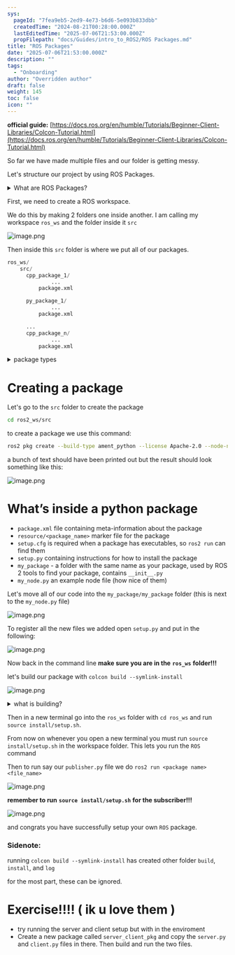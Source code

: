 ```yaml
---
sys:
  pageId: "7fea9eb5-2ed9-4e73-b6d6-5e093b833dbb"
  createdTime: "2024-08-21T00:28:00.000Z"
  lastEditedTime: "2025-07-06T21:53:00.000Z"
  propFilepath: "docs/Guides/intro_to_ROS2/ROS Packages.md"
title: "ROS Packages"
date: "2025-07-06T21:53:00.000Z"
description: ""
tags:
  - "Onboarding"
author: "Overridden author"
draft: false
weight: 145
toc: false
icon: ""
---
```


**official guide:** [https://docs.ros.org/en/humble/Tutorials/Beginner-Client-Libraries/Colcon-Tutorial.html](https://docs.ros.org/en/humble/Tutorials/Beginner-Client-Libraries/Colcon-Tutorial.html)

So far we have made multiple files and our folder is getting messy.

Let's structure our project by using ROS Packages.

<details>
      <summary>What are ROS Packages?</summary>
      ROS Packages are, as the name implies, packages of code that are highly sharable between ROS developers.
  </details>

First, we need to create a ROS workspace.

We do this by making 2 folders one inside another. I am calling my workspace `ros_ws` and the folder inside it `src`

![image.png](https://prod-files-secure.s3.us-west-2.amazonaws.com/d518164a-d88e-44d1-a4ee-3adb3bd8bce0/70706947-fd18-4537-a67b-e12946812d31/image.png?X-Amz-Algorithm=AWS4-HMAC-SHA256&X-Amz-Content-Sha256=UNSIGNED-PAYLOAD&X-Amz-Credential=ASIAZI2LB466YRY2HWZ5%2F20250814%2Fus-west-2%2Fs3%2Faws4_request&X-Amz-Date=20250814T034457Z&X-Amz-Expires=3600&X-Amz-Security-Token=IQoJb3JpZ2luX2VjEPL%2F%2F%2F%2F%2F%2F%2F%2F%2F%2FwEaCXVzLXdlc3QtMiJHMEUCIQD4bwP9A1HGqW9u7V90xAXqwMa4hYi2oA0oMVuekSbHzwIgH66EXiGEwS3fim4SUMOBoa8h5n7TlSTEtNiMNHFunK0q%2FwMIOxAAGgw2Mzc0MjMxODM4MDUiDJvq0rPwkw%2BrKEehhircA%2FtPPMRyKe6VHziZj7B15C14wpIYYwrWgZ6WrFY5E5LfhuniqPCxRTlpBB4Av5yJXBxKCvGlUN4%2BDqnellbSFySYt7xi%2FetU%2Fny8lZu808B6TJoXw7ed0cFH9ltmPhVFTKtRTZrRyswJOuimVruRS%2FVmZxPa9G4LKHODJezt4YkqU%2B%2B3f%2BkCdq4cb6aNr8TvyWWZxy1vXl%2F5o9HIIxlv7ZyCAwfT4mnkh6w7sQImdv%2BY0xj9Qs%2FruCZfHDGjYOU8C6GJm%2BTUu10UxwCrvHbzaQ5NGpqRtFXVjOiGHRRmu4PtlDIJwEstvOJsUcBUcjS%2B0uNrFDgORDevp80FGmIOdDTr7e7bwTy68W27A64E4TvA%2BRO4V0yEemKRmJJ3SfBGvXtGXtmSJaH13i6dm8iCa3wn2%2FaT01LA2%2BLmq05oXQBbYUc%2F0azSlB6h5xSCqYQgvfFmgHIhWqaO6R4IbPItw63wCAA%2FeM2hWUCpqvLHJUWO%2BADsWR5hlQNHdmNQprt8E6u7W9G9ftlabge2gZPzr5Qrhp3hMdfqP6FAnKABqpBrp9uCrUy3sbm3mvqcqOQFd9HJ6Y4dyfzs9vkFhFTwIK2tsWvANNfZOUccgfzvMWPvp6wRVCz356NixwyzMJ%2BM9cQGOqUBIzPInRbrvhz2CunabrRGuqJQSLROHyMHAUioy8xrmCRSFB3kZnbqv0VXIVGxvQc7IVT48pu2HD%2FKTn%2BySZon0Kd2wOhzRTFn9lF4DKL42sQ%2FPLSacJE8l4JE9l1fJVPaIW3rBxvFoDA%2B5QPhwiuaAGTVQ6NZYO29byewqWNkNBm5QKoZfgHwugsb2Qz2nLRBFqekgGzWKg0IJMHiXYC63fcxyqx7&X-Amz-Signature=514725a4759d8aabee907705dd6d88b74fa3118eb04ac502b777caaa3e3830cb&X-Amz-SignedHeaders=host&x-amz-checksum-mode=ENABLED&x-id=GetObject)

Then inside this `src` folder is where we put all of our packages.

```python
ros_ws/
    src/
      cpp_package_1/
		      ...
          package.xml

      py_package_1/
		      ...
          package.xml

      ...
      cpp_package_n/
		      ...
          package.xml

```

<details>

<summary>package types</summary>

packages can be either `C++` or python.

the intern file structure is different for each but for this guide we will stick to creating python packages

</details>

# Creating a package

Let's go to the `src` folder to create the package

```bash
cd ros2_ws/src
```

to create a package we use this command:

```bash
ros2 pkg create --build-type ament_python --license Apache-2.0 --node-name my_node my_package
```

a bunch of text should have been printed out but the result should look something like this:

![image.png](https://prod-files-secure.s3.us-west-2.amazonaws.com/d518164a-d88e-44d1-a4ee-3adb3bd8bce0/e6cf1e3f-8512-4a3e-b131-079f800bf3e8/image.png?X-Amz-Algorithm=AWS4-HMAC-SHA256&X-Amz-Content-Sha256=UNSIGNED-PAYLOAD&X-Amz-Credential=ASIAZI2LB466YRY2HWZ5%2F20250814%2Fus-west-2%2Fs3%2Faws4_request&X-Amz-Date=20250814T034457Z&X-Amz-Expires=3600&X-Amz-Security-Token=IQoJb3JpZ2luX2VjEPL%2F%2F%2F%2F%2F%2F%2F%2F%2F%2FwEaCXVzLXdlc3QtMiJHMEUCIQD4bwP9A1HGqW9u7V90xAXqwMa4hYi2oA0oMVuekSbHzwIgH66EXiGEwS3fim4SUMOBoa8h5n7TlSTEtNiMNHFunK0q%2FwMIOxAAGgw2Mzc0MjMxODM4MDUiDJvq0rPwkw%2BrKEehhircA%2FtPPMRyKe6VHziZj7B15C14wpIYYwrWgZ6WrFY5E5LfhuniqPCxRTlpBB4Av5yJXBxKCvGlUN4%2BDqnellbSFySYt7xi%2FetU%2Fny8lZu808B6TJoXw7ed0cFH9ltmPhVFTKtRTZrRyswJOuimVruRS%2FVmZxPa9G4LKHODJezt4YkqU%2B%2B3f%2BkCdq4cb6aNr8TvyWWZxy1vXl%2F5o9HIIxlv7ZyCAwfT4mnkh6w7sQImdv%2BY0xj9Qs%2FruCZfHDGjYOU8C6GJm%2BTUu10UxwCrvHbzaQ5NGpqRtFXVjOiGHRRmu4PtlDIJwEstvOJsUcBUcjS%2B0uNrFDgORDevp80FGmIOdDTr7e7bwTy68W27A64E4TvA%2BRO4V0yEemKRmJJ3SfBGvXtGXtmSJaH13i6dm8iCa3wn2%2FaT01LA2%2BLmq05oXQBbYUc%2F0azSlB6h5xSCqYQgvfFmgHIhWqaO6R4IbPItw63wCAA%2FeM2hWUCpqvLHJUWO%2BADsWR5hlQNHdmNQprt8E6u7W9G9ftlabge2gZPzr5Qrhp3hMdfqP6FAnKABqpBrp9uCrUy3sbm3mvqcqOQFd9HJ6Y4dyfzs9vkFhFTwIK2tsWvANNfZOUccgfzvMWPvp6wRVCz356NixwyzMJ%2BM9cQGOqUBIzPInRbrvhz2CunabrRGuqJQSLROHyMHAUioy8xrmCRSFB3kZnbqv0VXIVGxvQc7IVT48pu2HD%2FKTn%2BySZon0Kd2wOhzRTFn9lF4DKL42sQ%2FPLSacJE8l4JE9l1fJVPaIW3rBxvFoDA%2B5QPhwiuaAGTVQ6NZYO29byewqWNkNBm5QKoZfgHwugsb2Qz2nLRBFqekgGzWKg0IJMHiXYC63fcxyqx7&X-Amz-Signature=e30dd4d42f6b886f5e0ebfaf688108232c4bdb46f25c27b46db10287435ec2f8&X-Amz-SignedHeaders=host&x-amz-checksum-mode=ENABLED&x-id=GetObject)

# What’s inside a python package

- `package.xml` file containing meta-information about the package
- `resource/<package_name>` marker file for the package
- `setup.cfg` is required when a package has executables, so `ros2 run` can find them
- `setup.py` containing instructions for how to install the package
- `my_package` - a folder with the same name as your package, used by ROS 2 tools to find your package, contains `__init__.py`
- `my_node.py` an example node file (how nice of them)

Let's move all of our code into the `my_package/my_package` folder (this is next to the `my_node.py` file)

![image.png](https://prod-files-secure.s3.us-west-2.amazonaws.com/d518164a-d88e-44d1-a4ee-3adb3bd8bce0/9ce58f11-0da9-4d3e-b86d-506a9685d378/image.png?X-Amz-Algorithm=AWS4-HMAC-SHA256&X-Amz-Content-Sha256=UNSIGNED-PAYLOAD&X-Amz-Credential=ASIAZI2LB466YRY2HWZ5%2F20250814%2Fus-west-2%2Fs3%2Faws4_request&X-Amz-Date=20250814T034457Z&X-Amz-Expires=3600&X-Amz-Security-Token=IQoJb3JpZ2luX2VjEPL%2F%2F%2F%2F%2F%2F%2F%2F%2F%2FwEaCXVzLXdlc3QtMiJHMEUCIQD4bwP9A1HGqW9u7V90xAXqwMa4hYi2oA0oMVuekSbHzwIgH66EXiGEwS3fim4SUMOBoa8h5n7TlSTEtNiMNHFunK0q%2FwMIOxAAGgw2Mzc0MjMxODM4MDUiDJvq0rPwkw%2BrKEehhircA%2FtPPMRyKe6VHziZj7B15C14wpIYYwrWgZ6WrFY5E5LfhuniqPCxRTlpBB4Av5yJXBxKCvGlUN4%2BDqnellbSFySYt7xi%2FetU%2Fny8lZu808B6TJoXw7ed0cFH9ltmPhVFTKtRTZrRyswJOuimVruRS%2FVmZxPa9G4LKHODJezt4YkqU%2B%2B3f%2BkCdq4cb6aNr8TvyWWZxy1vXl%2F5o9HIIxlv7ZyCAwfT4mnkh6w7sQImdv%2BY0xj9Qs%2FruCZfHDGjYOU8C6GJm%2BTUu10UxwCrvHbzaQ5NGpqRtFXVjOiGHRRmu4PtlDIJwEstvOJsUcBUcjS%2B0uNrFDgORDevp80FGmIOdDTr7e7bwTy68W27A64E4TvA%2BRO4V0yEemKRmJJ3SfBGvXtGXtmSJaH13i6dm8iCa3wn2%2FaT01LA2%2BLmq05oXQBbYUc%2F0azSlB6h5xSCqYQgvfFmgHIhWqaO6R4IbPItw63wCAA%2FeM2hWUCpqvLHJUWO%2BADsWR5hlQNHdmNQprt8E6u7W9G9ftlabge2gZPzr5Qrhp3hMdfqP6FAnKABqpBrp9uCrUy3sbm3mvqcqOQFd9HJ6Y4dyfzs9vkFhFTwIK2tsWvANNfZOUccgfzvMWPvp6wRVCz356NixwyzMJ%2BM9cQGOqUBIzPInRbrvhz2CunabrRGuqJQSLROHyMHAUioy8xrmCRSFB3kZnbqv0VXIVGxvQc7IVT48pu2HD%2FKTn%2BySZon0Kd2wOhzRTFn9lF4DKL42sQ%2FPLSacJE8l4JE9l1fJVPaIW3rBxvFoDA%2B5QPhwiuaAGTVQ6NZYO29byewqWNkNBm5QKoZfgHwugsb2Qz2nLRBFqekgGzWKg0IJMHiXYC63fcxyqx7&X-Amz-Signature=d7d2e17bd30c6f9786bbe01c45f047f2b94d2b0ef5615e61df08a6d8e26ae6ef&X-Amz-SignedHeaders=host&x-amz-checksum-mode=ENABLED&x-id=GetObject)

To register all the new files we added open `setup.py` and put in the following:

![image.png](https://prod-files-secure.s3.us-west-2.amazonaws.com/d518164a-d88e-44d1-a4ee-3adb3bd8bce0/1cd7c262-4cae-4496-9d75-c178537d24a2/image.png?X-Amz-Algorithm=AWS4-HMAC-SHA256&X-Amz-Content-Sha256=UNSIGNED-PAYLOAD&X-Amz-Credential=ASIAZI2LB466YRY2HWZ5%2F20250814%2Fus-west-2%2Fs3%2Faws4_request&X-Amz-Date=20250814T034457Z&X-Amz-Expires=3600&X-Amz-Security-Token=IQoJb3JpZ2luX2VjEPL%2F%2F%2F%2F%2F%2F%2F%2F%2F%2FwEaCXVzLXdlc3QtMiJHMEUCIQD4bwP9A1HGqW9u7V90xAXqwMa4hYi2oA0oMVuekSbHzwIgH66EXiGEwS3fim4SUMOBoa8h5n7TlSTEtNiMNHFunK0q%2FwMIOxAAGgw2Mzc0MjMxODM4MDUiDJvq0rPwkw%2BrKEehhircA%2FtPPMRyKe6VHziZj7B15C14wpIYYwrWgZ6WrFY5E5LfhuniqPCxRTlpBB4Av5yJXBxKCvGlUN4%2BDqnellbSFySYt7xi%2FetU%2Fny8lZu808B6TJoXw7ed0cFH9ltmPhVFTKtRTZrRyswJOuimVruRS%2FVmZxPa9G4LKHODJezt4YkqU%2B%2B3f%2BkCdq4cb6aNr8TvyWWZxy1vXl%2F5o9HIIxlv7ZyCAwfT4mnkh6w7sQImdv%2BY0xj9Qs%2FruCZfHDGjYOU8C6GJm%2BTUu10UxwCrvHbzaQ5NGpqRtFXVjOiGHRRmu4PtlDIJwEstvOJsUcBUcjS%2B0uNrFDgORDevp80FGmIOdDTr7e7bwTy68W27A64E4TvA%2BRO4V0yEemKRmJJ3SfBGvXtGXtmSJaH13i6dm8iCa3wn2%2FaT01LA2%2BLmq05oXQBbYUc%2F0azSlB6h5xSCqYQgvfFmgHIhWqaO6R4IbPItw63wCAA%2FeM2hWUCpqvLHJUWO%2BADsWR5hlQNHdmNQprt8E6u7W9G9ftlabge2gZPzr5Qrhp3hMdfqP6FAnKABqpBrp9uCrUy3sbm3mvqcqOQFd9HJ6Y4dyfzs9vkFhFTwIK2tsWvANNfZOUccgfzvMWPvp6wRVCz356NixwyzMJ%2BM9cQGOqUBIzPInRbrvhz2CunabrRGuqJQSLROHyMHAUioy8xrmCRSFB3kZnbqv0VXIVGxvQc7IVT48pu2HD%2FKTn%2BySZon0Kd2wOhzRTFn9lF4DKL42sQ%2FPLSacJE8l4JE9l1fJVPaIW3rBxvFoDA%2B5QPhwiuaAGTVQ6NZYO29byewqWNkNBm5QKoZfgHwugsb2Qz2nLRBFqekgGzWKg0IJMHiXYC63fcxyqx7&X-Amz-Signature=e89cfe4010c8382eb3677f5e6c865918eea09d75cdb8109e0650490cd4cad5a0&X-Amz-SignedHeaders=host&x-amz-checksum-mode=ENABLED&x-id=GetObject)

Now back in the command line **make sure you are in the** **`ros_ws`** **folder!!!**

let's build our package with `colcon build --symlink-install`

![image.png](https://prod-files-secure.s3.us-west-2.amazonaws.com/d518164a-d88e-44d1-a4ee-3adb3bd8bce0/2f2a0d27-b173-48fd-b189-5f5c0ce65619/image.png?X-Amz-Algorithm=AWS4-HMAC-SHA256&X-Amz-Content-Sha256=UNSIGNED-PAYLOAD&X-Amz-Credential=ASIAZI2LB466YRY2HWZ5%2F20250814%2Fus-west-2%2Fs3%2Faws4_request&X-Amz-Date=20250814T034457Z&X-Amz-Expires=3600&X-Amz-Security-Token=IQoJb3JpZ2luX2VjEPL%2F%2F%2F%2F%2F%2F%2F%2F%2F%2FwEaCXVzLXdlc3QtMiJHMEUCIQD4bwP9A1HGqW9u7V90xAXqwMa4hYi2oA0oMVuekSbHzwIgH66EXiGEwS3fim4SUMOBoa8h5n7TlSTEtNiMNHFunK0q%2FwMIOxAAGgw2Mzc0MjMxODM4MDUiDJvq0rPwkw%2BrKEehhircA%2FtPPMRyKe6VHziZj7B15C14wpIYYwrWgZ6WrFY5E5LfhuniqPCxRTlpBB4Av5yJXBxKCvGlUN4%2BDqnellbSFySYt7xi%2FetU%2Fny8lZu808B6TJoXw7ed0cFH9ltmPhVFTKtRTZrRyswJOuimVruRS%2FVmZxPa9G4LKHODJezt4YkqU%2B%2B3f%2BkCdq4cb6aNr8TvyWWZxy1vXl%2F5o9HIIxlv7ZyCAwfT4mnkh6w7sQImdv%2BY0xj9Qs%2FruCZfHDGjYOU8C6GJm%2BTUu10UxwCrvHbzaQ5NGpqRtFXVjOiGHRRmu4PtlDIJwEstvOJsUcBUcjS%2B0uNrFDgORDevp80FGmIOdDTr7e7bwTy68W27A64E4TvA%2BRO4V0yEemKRmJJ3SfBGvXtGXtmSJaH13i6dm8iCa3wn2%2FaT01LA2%2BLmq05oXQBbYUc%2F0azSlB6h5xSCqYQgvfFmgHIhWqaO6R4IbPItw63wCAA%2FeM2hWUCpqvLHJUWO%2BADsWR5hlQNHdmNQprt8E6u7W9G9ftlabge2gZPzr5Qrhp3hMdfqP6FAnKABqpBrp9uCrUy3sbm3mvqcqOQFd9HJ6Y4dyfzs9vkFhFTwIK2tsWvANNfZOUccgfzvMWPvp6wRVCz356NixwyzMJ%2BM9cQGOqUBIzPInRbrvhz2CunabrRGuqJQSLROHyMHAUioy8xrmCRSFB3kZnbqv0VXIVGxvQc7IVT48pu2HD%2FKTn%2BySZon0Kd2wOhzRTFn9lF4DKL42sQ%2FPLSacJE8l4JE9l1fJVPaIW3rBxvFoDA%2B5QPhwiuaAGTVQ6NZYO29byewqWNkNBm5QKoZfgHwugsb2Qz2nLRBFqekgGzWKg0IJMHiXYC63fcxyqx7&X-Amz-Signature=8508bbd0f741353e22b5cbad659fd884c975c584df7cae745492fd3094cbd953&X-Amz-SignedHeaders=host&x-amz-checksum-mode=ENABLED&x-id=GetObject)

<details>

<summary>what is building?</summary>

if you are a CS major at Rose-Hulman you will learn the answer to this in CSSE132

but TLDR; is it combines all the code files into one program that can be run easily 

</details>

Then in a new terminal go into the `ros_ws` folder with `cd ros_ws` and run `source install/setup.sh`. 

From now on whenever you open a new terminal you must run `source install/setup.sh` in the workspace folder. This lets you run the `ROS` command

Then to run say our `publisher.py` file we do `ros2 run <package name> <file_name>`

![image.png](https://prod-files-secure.s3.us-west-2.amazonaws.com/d518164a-d88e-44d1-a4ee-3adb3bd8bce0/4f4b1219-3a44-4632-aa0a-ce3471699f59/image.png?X-Amz-Algorithm=AWS4-HMAC-SHA256&X-Amz-Content-Sha256=UNSIGNED-PAYLOAD&X-Amz-Credential=ASIAZI2LB466YRY2HWZ5%2F20250814%2Fus-west-2%2Fs3%2Faws4_request&X-Amz-Date=20250814T034457Z&X-Amz-Expires=3600&X-Amz-Security-Token=IQoJb3JpZ2luX2VjEPL%2F%2F%2F%2F%2F%2F%2F%2F%2F%2FwEaCXVzLXdlc3QtMiJHMEUCIQD4bwP9A1HGqW9u7V90xAXqwMa4hYi2oA0oMVuekSbHzwIgH66EXiGEwS3fim4SUMOBoa8h5n7TlSTEtNiMNHFunK0q%2FwMIOxAAGgw2Mzc0MjMxODM4MDUiDJvq0rPwkw%2BrKEehhircA%2FtPPMRyKe6VHziZj7B15C14wpIYYwrWgZ6WrFY5E5LfhuniqPCxRTlpBB4Av5yJXBxKCvGlUN4%2BDqnellbSFySYt7xi%2FetU%2Fny8lZu808B6TJoXw7ed0cFH9ltmPhVFTKtRTZrRyswJOuimVruRS%2FVmZxPa9G4LKHODJezt4YkqU%2B%2B3f%2BkCdq4cb6aNr8TvyWWZxy1vXl%2F5o9HIIxlv7ZyCAwfT4mnkh6w7sQImdv%2BY0xj9Qs%2FruCZfHDGjYOU8C6GJm%2BTUu10UxwCrvHbzaQ5NGpqRtFXVjOiGHRRmu4PtlDIJwEstvOJsUcBUcjS%2B0uNrFDgORDevp80FGmIOdDTr7e7bwTy68W27A64E4TvA%2BRO4V0yEemKRmJJ3SfBGvXtGXtmSJaH13i6dm8iCa3wn2%2FaT01LA2%2BLmq05oXQBbYUc%2F0azSlB6h5xSCqYQgvfFmgHIhWqaO6R4IbPItw63wCAA%2FeM2hWUCpqvLHJUWO%2BADsWR5hlQNHdmNQprt8E6u7W9G9ftlabge2gZPzr5Qrhp3hMdfqP6FAnKABqpBrp9uCrUy3sbm3mvqcqOQFd9HJ6Y4dyfzs9vkFhFTwIK2tsWvANNfZOUccgfzvMWPvp6wRVCz356NixwyzMJ%2BM9cQGOqUBIzPInRbrvhz2CunabrRGuqJQSLROHyMHAUioy8xrmCRSFB3kZnbqv0VXIVGxvQc7IVT48pu2HD%2FKTn%2BySZon0Kd2wOhzRTFn9lF4DKL42sQ%2FPLSacJE8l4JE9l1fJVPaIW3rBxvFoDA%2B5QPhwiuaAGTVQ6NZYO29byewqWNkNBm5QKoZfgHwugsb2Qz2nLRBFqekgGzWKg0IJMHiXYC63fcxyqx7&X-Amz-Signature=be8faad7c1048f823fd5938a886a8123a6b692998557a62dc0b0a90ce3eee5a3&X-Amz-SignedHeaders=host&x-amz-checksum-mode=ENABLED&x-id=GetObject)

**remember to run** **`source install/setup.sh`** **for the subscriber!!!**

![image.png](https://prod-files-secure.s3.us-west-2.amazonaws.com/d518164a-d88e-44d1-a4ee-3adb3bd8bce0/02121119-dad4-49ec-8356-c956108b4243/image.png?X-Amz-Algorithm=AWS4-HMAC-SHA256&X-Amz-Content-Sha256=UNSIGNED-PAYLOAD&X-Amz-Credential=ASIAZI2LB466YRY2HWZ5%2F20250814%2Fus-west-2%2Fs3%2Faws4_request&X-Amz-Date=20250814T034457Z&X-Amz-Expires=3600&X-Amz-Security-Token=IQoJb3JpZ2luX2VjEPL%2F%2F%2F%2F%2F%2F%2F%2F%2F%2FwEaCXVzLXdlc3QtMiJHMEUCIQD4bwP9A1HGqW9u7V90xAXqwMa4hYi2oA0oMVuekSbHzwIgH66EXiGEwS3fim4SUMOBoa8h5n7TlSTEtNiMNHFunK0q%2FwMIOxAAGgw2Mzc0MjMxODM4MDUiDJvq0rPwkw%2BrKEehhircA%2FtPPMRyKe6VHziZj7B15C14wpIYYwrWgZ6WrFY5E5LfhuniqPCxRTlpBB4Av5yJXBxKCvGlUN4%2BDqnellbSFySYt7xi%2FetU%2Fny8lZu808B6TJoXw7ed0cFH9ltmPhVFTKtRTZrRyswJOuimVruRS%2FVmZxPa9G4LKHODJezt4YkqU%2B%2B3f%2BkCdq4cb6aNr8TvyWWZxy1vXl%2F5o9HIIxlv7ZyCAwfT4mnkh6w7sQImdv%2BY0xj9Qs%2FruCZfHDGjYOU8C6GJm%2BTUu10UxwCrvHbzaQ5NGpqRtFXVjOiGHRRmu4PtlDIJwEstvOJsUcBUcjS%2B0uNrFDgORDevp80FGmIOdDTr7e7bwTy68W27A64E4TvA%2BRO4V0yEemKRmJJ3SfBGvXtGXtmSJaH13i6dm8iCa3wn2%2FaT01LA2%2BLmq05oXQBbYUc%2F0azSlB6h5xSCqYQgvfFmgHIhWqaO6R4IbPItw63wCAA%2FeM2hWUCpqvLHJUWO%2BADsWR5hlQNHdmNQprt8E6u7W9G9ftlabge2gZPzr5Qrhp3hMdfqP6FAnKABqpBrp9uCrUy3sbm3mvqcqOQFd9HJ6Y4dyfzs9vkFhFTwIK2tsWvANNfZOUccgfzvMWPvp6wRVCz356NixwyzMJ%2BM9cQGOqUBIzPInRbrvhz2CunabrRGuqJQSLROHyMHAUioy8xrmCRSFB3kZnbqv0VXIVGxvQc7IVT48pu2HD%2FKTn%2BySZon0Kd2wOhzRTFn9lF4DKL42sQ%2FPLSacJE8l4JE9l1fJVPaIW3rBxvFoDA%2B5QPhwiuaAGTVQ6NZYO29byewqWNkNBm5QKoZfgHwugsb2Qz2nLRBFqekgGzWKg0IJMHiXYC63fcxyqx7&X-Amz-Signature=f299ef4cc3d070aee4432331568bf75efbb89e38d777bd5df1bc0fb91d398bef&X-Amz-SignedHeaders=host&x-amz-checksum-mode=ENABLED&x-id=GetObject)

and congrats you have successfully setup your own `ROS` package.

### Sidenote:

running `colcon build --symlink-install` has created other folder `build`, `install`, and `log`

for the most part, these can be ignored.

# Exercise!!!! ( ik u love them )

- try running the server and client setup but with in the enviroment
- Create a new package called `server_client_pkg` and copy the `server.py` and `client.py` files in there. Then build and run the two files.
